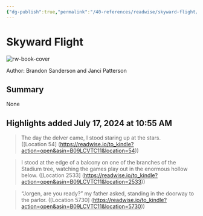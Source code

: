 ```yaml
---
{"dg-publish":true,"permalink":"/40-references/readwise/skyward-flight/","tags":["rw/books"]}
---
```


# Skyward Flight

![rw-book-cover](https://m.media-amazon.com/images/I/91AOY6A8F2L._SY160.jpg)
  
Author: Brandon Sanderson and Janci Patterson

## Summary

None

## Highlights added July 17, 2024 at 10:55 AM
>The day the delver came, I stood staring up at the stars. ([Location 54] (https://readwise.io/to_kindle?action=open&asin=B09LCVTC11&location=54))


>I stood at the edge of a balcony on one of the branches of the Stadium tree, watching the games play out in the enormous hollow below. ([Location 2533] (https://readwise.io/to_kindle?action=open&asin=B09LCVTC11&location=2533))


>“Jorgen, are you ready?” my father asked, standing in the doorway to the parlor. ([Location 5730] (https://readwise.io/to_kindle?action=open&asin=B09LCVTC11&location=5730))



